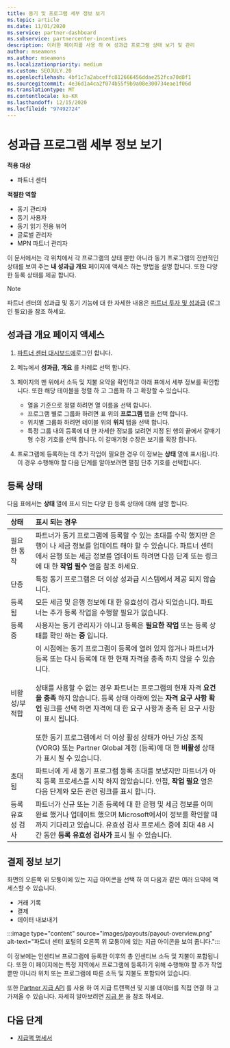 ```yaml
---
title: 동기 및 프로그램 세부 정보 보기
ms.topic: article
ms.date: 11/01/2020
ms.service: partner-dashboard
ms.subservice: partnercenter-incentives
description: 이러한 페이지를 사용 하 여 성과급 프로그램 상태 보기 및 관리
author: mseamons
ms.author: mseamons
ms.localizationpriority: medium
ms.custom: SEOJULY.20
ms.openlocfilehash: 4bf1c7a2abceffc812666456ddae252fca70d8f1
ms.sourcegitcommit: 4e36d1a4ca2f074b55f9b9a08e300734eae1f06d
ms.translationtype: MT
ms.contentlocale: ko-KR
ms.lasthandoff: 12/15/2020
ms.locfileid: "97492724"
---
```

# <a name="view-your-incentives-program-details"></a>성과급 프로그램 세부 정보 보기

**적용 대상**

- 파트너 센터

**적절한 역할**

- 동기 관리자
- 동기 사용자
- 동기 읽기 전용 뷰어
- 글로벌 관리자
- MPN 파트너 관리자

이 문서에서는 각 위치에서 각 프로그램의 상태 뿐만 아니라 동기 프로그램의 전반적인 상태를 보여 주는 **내 성과급 개요** 페이지에 액세스 하는 방법을 설명 합니다. 또한 다양 한 등록 상태를 제공 합니다. 

>[!NOTE]
>파트너 센터의 성과급 및 동기 기능에 대 한 자세한 내용은 [파트너 투자 및 성과급](https://partner.microsoft.com/membership/partner-incentives) (로그인 필요)을 참조 하세요.

## <a name="access-the-incentives-overview-page"></a>성과급 개요 페이지 액세스

1. [파트너 센터 대시보드에](https://partner.microsoft.com/dashboard)로그인 합니다.
1. 메뉴에서 **성과급**, **개요** 를 차례로 선택 합니다.
1. 페이지의 맨 위에서 소득 및 지불 요약을 확인하고 아래 표에서 세부 정보를 확인합니다. 또한 해당 테이블을 정렬 하 고 그룹화 하 고 확장할 수 있습니다.

   - 열을 기준으로 정렬 하려면 열 이름을 선택 합니다.
   - 프로그램 별로 그룹화 하려면 표 위의 **프로그램** 탭을 선택 합니다.
   - 위치별 그룹화 하려면 테이블 위의 **위치** 탭을 선택 합니다.
   - 특정 그룹 내의 등록에 대 한 자세한 정보를 보려면 지정 된 행의 끝에서 갈매기형 수장 기호를 선택 합니다. 이 갈매기형 수장은 보기를 확장 합니다.
1. 프로그램에 등록하는 데 추가 작업이 필요한 경우 이 정보는 **상태** 열에 표시됩니다. 이 경우 수행해야 할 다음 단계를 알아보려면 펼침 단추 기호를 선택합니다.

## <a name="enrollment-status"></a>등록 상태

다음 표에서는 **상태** 열에 표시 되는 다양 한 등록 상태에 대해 설명 합니다.

| **상태**         | **표시 되는 경우** |
|:------------------------------------|:------------------|
| 필요한 동작  | 파트너가 동기 프로그램에 등록할 수 있는 초대를 수락 했지만 은행이 나 세금 정보를 업데이트 해야 할 수 있습니다. 파트너 센터에서 은행 또는 세금 정보를 업데이트 하려면 다음 단계 또는 링크에 대 한 **작업 필수** 열을 참조 하세요. |
| 단종  | 특정 동기 프로그램은 더 이상 성과급 시스템에서 제공 되지 않습니다. |
| 등록됨  | 모든 세금 및 은행 정보에 대 한 유효성이 검사 되었습니다. 파트너는 추가 등록 작업을 수행할 필요가 없습니다. |
| 등록 중  | 사용자는 동기 관리자가 아니고 등록은 **필요한 작업** 또는 등록 상태를 확인 하는 **중** 입니다.|
| 비활성/부적합 | 이 시점에는 동기 프로그램이 등록에 열려 있지 않거나 파트너가 등록 또는 다시 등록에 대 한 현재 자격을 충족 하지 않을 수 있습니다. <br><br> 상태를 사용할 수 없는 경우 파트너는 프로그램의 현재 자격 **요건을 충족** 하지 않습니다. 등록 상태 아래에 있는 **자격 요구 사항 확인** 링크를 선택 하면 자격에 대 한 요구 사항과 충족 된 요구 사항이 표시 됩니다. <br><br> 또한 동기 프로그램에서 더 이상 활성 상태가 아닌 가상 조직 (VORG) 또는 Partner Global 계정 (등록)에 대 한 **비활성** 상태가 표시 될 수 있습니다.  |
| 초대됨  | 파트너에 게 새 동기 프로그램 등록 초대를 보냈지만 파트너가 아직 등록 프로세스를 시작 하지 않았습니다. 인접, **작업 필요** 열은 다음 단계와 모든 관련 링크를 표시 합니다.  |
| 등록 유효성 검사  | 파트너가 신규 또는 기존 등록에 대 한 은행 및 세금 정보를 이미 완료 했거나 업데이트 했으며 Microsoft에서이 정보를 확인할 때까지 기다리고 있습니다. 유효성 검사 프로세스 중에 최대 48 시간 동안 **등록 유효성 검사가** 표시 될 수 있습니다.  |

## <a name="see-your-payment-information"></a>결제 정보 보기

화면의 오른쪽 위 모퉁이에 있는 지급 아이콘을 선택 하 여 다음과 같은 여러 요약에 액세스할 수 있습니다.

- 거래 기록
- 결제
- 데이터 내보내기

:::image type="content" source="images/payouts/payout-overview.png" alt-text="파트너 센터 포털의 오른쪽 위 모퉁이에 있는 지급 아이콘을 보여 줍니다.":::

이 정보에는 인센티브 프로그램에 등록한 이후의 총 인센티브 소득 및 지불이 포함됩니다. 또한 이 페이지에는 특정 지역에서 프로그램에 등록하기 위해 수행해야 할 추가 작업뿐만 아니라 위치 또는 프로그램에 따른 소득 및 지불도 포함되어 있습니다. 

또한 [Partner 지급 API](https://apidocs.microsoft.com/services/partnerpayouts) 를 사용 하 여 지급 트랜잭션 및 지불 데이터를 직접 연결 하 고 가져올 수 있습니다. 자세히 알아보려면 [지급 문](payout-statement.md) 을 참조 하세요.

## <a name="next-steps"></a>다음 단계
- [지급액 명세서](payout-statement.md)
